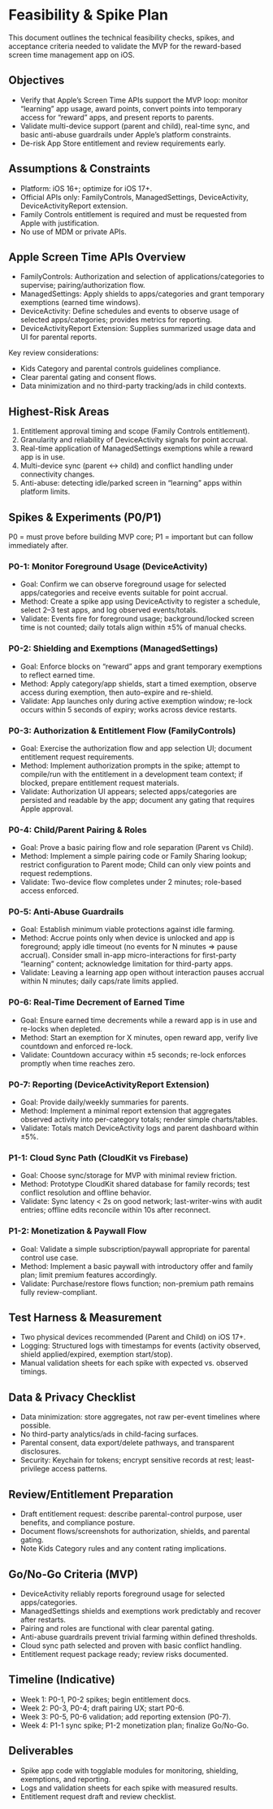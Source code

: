 # Feasibility & Spike Plan

This document outlines the technical feasibility checks, spikes, and acceptance criteria needed to validate the MVP for the reward-based screen time management app on iOS.

## Objectives

- Verify that Apple’s Screen Time APIs support the MVP loop: monitor “learning” app usage, award points, convert points into temporary access for “reward” apps, and present reports to parents.
- Validate multi-device support (parent and child), real-time sync, and basic anti-abuse guardrails under Apple’s platform constraints.
- De-risk App Store entitlement and review requirements early.

## Assumptions & Constraints

- Platform: iOS 16+; optimize for iOS 17+.
- Official APIs only: FamilyControls, ManagedSettings, DeviceActivity, DeviceActivityReport extension.
- Family Controls entitlement is required and must be requested from Apple with justification.
- No use of MDM or private APIs.

## Apple Screen Time APIs Overview

- FamilyControls: Authorization and selection of applications/categories to supervise; pairing/authorization flow.
- ManagedSettings: Apply shields to apps/categories and grant temporary exemptions (earned time windows).
- DeviceActivity: Define schedules and events to observe usage of selected apps/categories; provides metrics for reporting.
- DeviceActivityReport Extension: Supplies summarized usage data and UI for parental reports.

Key review considerations:
- Kids Category and parental controls guidelines compliance.
- Clear parental gating and consent flows.
- Data minimization and no third-party tracking/ads in child contexts.

## Highest-Risk Areas

1. Entitlement approval timing and scope (Family Controls entitlement).
2. Granularity and reliability of DeviceActivity signals for point accrual.
3. Real-time application of ManagedSettings exemptions while a reward app is in use.
4. Multi-device sync (parent <-> child) and conflict handling under connectivity changes.
5. Anti-abuse: detecting idle/parked screen in “learning” apps within platform limits.

## Spikes & Experiments (P0/P1)

P0 = must prove before building MVP core; P1 = important but can follow immediately after.

### P0-1: Monitor Foreground Usage (DeviceActivity)
- Goal: Confirm we can observe foreground usage for selected apps/categories and receive events suitable for point accrual.
- Method: Create a spike app using DeviceActivity to register a schedule, select 2–3 test apps, and log observed events/totals.
- Validate: Events fire for foreground usage; background/locked screen time is not counted; daily totals align within ±5% of manual checks.

### P0-2: Shielding and Exemptions (ManagedSettings)
- Goal: Enforce blocks on “reward” apps and grant temporary exemptions to reflect earned time.
- Method: Apply category/app shields, start a timed exemption, observe access during exemption, then auto-expire and re-shield.
- Validate: App launches only during active exemption window; re-lock occurs within 5 seconds of expiry; works across device restarts.

### P0-3: Authorization & Entitlement Flow (FamilyControls)
- Goal: Exercise the authorization flow and app selection UI; document entitlement request requirements.
- Method: Implement authorization prompts in the spike; attempt to compile/run with the entitlement in a development team context; if blocked, prepare entitlement request materials.
- Validate: Authorization UI appears; selected apps/categories are persisted and readable by the app; document any gating that requires Apple approval.

### P0-4: Child/Parent Pairing & Roles
- Goal: Prove a basic pairing flow and role separation (Parent vs Child).
- Method: Implement a simple pairing code or Family Sharing lookup; restrict configuration to Parent mode; Child can only view points and request redemptions.
- Validate: Two-device flow completes under 2 minutes; role-based access enforced.

### P0-5: Anti-Abuse Guardrails
- Goal: Establish minimum viable protections against idle farming.
- Method: Accrue points only when device is unlocked and app is foreground; apply idle timeout (no events for N minutes => pause accrual). Consider small in-app micro-interactions for first-party “learning” content; acknowledge limitation for third-party apps.
- Validate: Leaving a learning app open without interaction pauses accrual within N minutes; daily caps/rate limits applied.

### P0-6: Real-Time Decrement of Earned Time
- Goal: Ensure earned time decrements while a reward app is in use and re-locks when depleted.
- Method: Start an exemption for X minutes, open reward app, verify live countdown and enforced re-lock.
- Validate: Countdown accuracy within ±5 seconds; re-lock enforces promptly when time reaches zero.

### P0-7: Reporting (DeviceActivityReport Extension)
- Goal: Provide daily/weekly summaries for parents.
- Method: Implement a minimal report extension that aggregates observed activity into per-category totals; render simple charts/tables.
- Validate: Totals match DeviceActivity logs and parent dashboard within ±5%.

### P1-1: Cloud Sync Path (CloudKit vs Firebase)
- Goal: Choose sync/storage for MVP with minimal review friction.
- Method: Prototype CloudKit shared database for family records; test conflict resolution and offline behavior.
- Validate: Sync latency < 2s on good network; last-writer-wins with audit entries; offline edits reconcile within 10s after reconnect.

### P1-2: Monetization & Paywall Flow
- Goal: Validate a simple subscription/paywall appropriate for parental control use case.
- Method: Implement a basic paywall with introductory offer and family plan; limit premium features accordingly.
- Validate: Purchase/restore flows function; non-premium path remains fully review-compliant.

## Test Harness & Measurement

- Two physical devices recommended (Parent and Child) on iOS 17+.
- Logging: Structured logs with timestamps for events (activity observed, shield applied/expired, exemption start/stop).
- Manual validation sheets for each spike with expected vs. observed timings.

## Data & Privacy Checklist

- Data minimization: store aggregates, not raw per-event timelines where possible.
- No third-party analytics/ads in child-facing surfaces.
- Parental consent, data export/delete pathways, and transparent disclosures.
- Security: Keychain for tokens; encrypt sensitive records at rest; least-privilege access patterns.

## Review/Entitlement Preparation

- Draft entitlement request: describe parental-control purpose, user benefits, and compliance posture.
- Document flows/screenshots for authorization, shields, and parental gating.
- Note Kids Category rules and any content rating implications.

## Go/No-Go Criteria (MVP)

- DeviceActivity reliably reports foreground usage for selected apps/categories.
- ManagedSettings shields and exemptions work predictably and recover after restarts.
- Pairing and roles are functional with clear parental gating.
- Anti-abuse guardrails prevent trivial farming within defined thresholds.
- Cloud sync path selected and proven with basic conflict handling.
- Entitlement request package ready; review risks documented.

## Timeline (Indicative)

- Week 1: P0-1, P0-2 spikes; begin entitlement docs.
- Week 2: P0-3, P0-4; draft pairing UX; start P0-6.
- Week 3: P0-5, P0-6 validation; add reporting extension (P0-7).
- Week 4: P1-1 sync spike; P1-2 monetization plan; finalize Go/No-Go.

## Deliverables

- Spike app code with togglable modules for monitoring, shielding, exemptions, and reporting.
- Logs and validation sheets for each spike with measured results.
- Entitlement request draft and review checklist.

